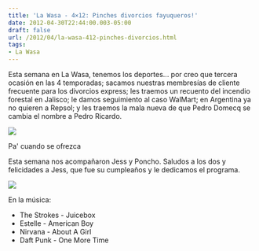```yaml
---
title: 'La Wasa - 4×12: Pinches divorcios fayuqueros!'
date: 2012-04-30T22:44:00.003-05:00
draft: false
url: /2012/04/la-wasa-412-pinches-divorcios.html
tags: 
- La Wasa
---
```


Esta semana en La Wasa, tenemos los deportes... por creo que tercera ocasión en las 4 temporadas; sacamos nuestras membresías de cliente frecuente para los divorcios express; les traemos un recuento del incendio forestal en Jalisco; le damos seguimiento al caso WalMart; en Argentina ya no quieren a Repsol; y les traemos la mala nueva de que Pedro Domecq se cambia el nombre a Pedro Ricardo.  
  

[![](http://cdn.animalpolitico.com/blogueros-piologramas/files/2011/12/Divorcio-express.jpg)](http://cdn.animalpolitico.com/blogueros-piologramas/files/2011/12/Divorcio-express.jpg)

Pa' cuando se ofrezca

  
  

Esta semana nos acompañaron Jess y Poncho. Saludos a los dos y felicidades a Jess, que fue su cumpleaños y le dedicamos el programa.  

  

  

[![](https://lh3.ggpht.com/-vHcLax9eTGY/UKG4UkXphCI/AAAAAAAACCY/7s7mq12eBPo/s1600/pedro_domecq.png)](http://3.bp.blogspot.com/-vHcLax9eTGY/UKG4UkXphCI/AAAAAAAACCY/7s7mq12eBPo/s1600/pedro_domecq.png)

  

  

En la música:

*   The Strokes - Juicebox
*   Estelle - American Boy
*   Nirvana - About A Girl
*   Daft Punk - One More Time